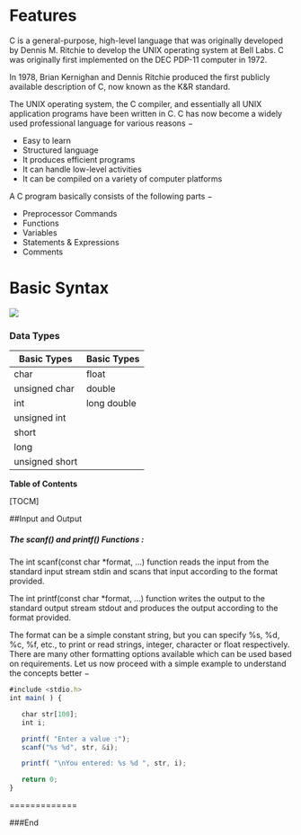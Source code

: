 # Features
C is a general-purpose, high-level language that was originally developed by Dennis M. Ritchie to develop the UNIX operating system at Bell Labs. C was originally first implemented on the DEC PDP-11 computer in 1972.

In 1978, Brian Kernighan and Dennis Ritchie produced the first publicly available description of C, now known as the K&R standard.

The UNIX operating system, the C compiler, and essentially all UNIX application programs have been written in C. C has now become a widely used professional language for various reasons −

- Easy to learn
- Structured language
- It produces efficient programs
- It can handle low-level activities
- It can be compiled on a variety of computer platforms

A C program basically consists of the following parts −

- Preprocessor Commands
- Functions
- Variables
- Statements & Expressions
- Comments

# Basic Syntax

![](https://qph.fs.quoracdn.net/main-qimg-4cd974aeb4c35c5f1cc42bda84020c77)

### Data Types

Basic Types  | Basic Types
------------- | -------------
char  | float
unsigned char |double
int | long double
unsigned int  | 
short| 
long  | 
unsigned short | 




**Table of Contents**

[TOCM]



##Input and Output 

##### The scanf() and printf() Functions :
The int scanf(const char *format, ...) function reads the input from the standard input stream stdin and scans that input according to the format provided.

The int printf(const char *format, ...) function writes the output to the standard output stream stdout and produces the output according to the format provided.

The format can be a simple constant string, but you can specify %s, %d, %c, %f, etc., to print or read strings, integer, character or float respectively. There are many other formatting options available which can be used based on requirements. Let us now proceed with a simple example to understand the concepts better −

```javascript
#include <stdio.h>
int main( ) {

   char str[100];
   int i;

   printf( "Enter a value :");
   scanf("%s %d", str, &i);

   printf( "\nYou entered: %s %d ", str, i);

   return 0;
}
```


=============


###End
